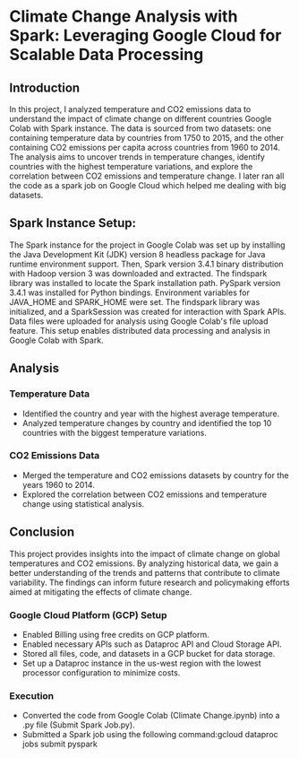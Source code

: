 # Climate Change Analysis with Spark: Leveraging Google Cloud for Scalable Data Processing

## Introduction
In this project, I analyzed temperature and CO2 emissions data to understand the impact of climate change on different countries Google Colab with Spark instance. The data is sourced from two datasets: one containing temperature data by countries from 1750 to 2015, and the other containing CO2 emissions per capita across countries from 1960 to 2014. The analysis aims to uncover trends in temperature changes, identify countries with the highest temperature variations, and explore the correlation between CO2 emissions and temperature change. I later ran all the code as a spark job on Google Cloud which helped me dealing with big datasets. 

## Spark Instance Setup: 
The Spark instance for the project in Google Colab was set up by installing the Java Development Kit (JDK) version 8 headless package for Java runtime environment support. Then, Spark version 3.4.1 binary distribution with Hadoop version 3 was downloaded and extracted. The findspark library was installed to locate the Spark installation path. PySpark version 3.4.1 was installed for Python bindings. Environment variables for JAVA_HOME and SPARK_HOME were set. The findspark library was initialized, and a SparkSession was created for interaction with Spark APIs. Data files were uploaded for analysis using Google Colab's file upload feature. This setup enables distributed data processing and analysis in Google Colab with Spark.

## Analysis 
### Temperature Data
- Identified the country and year with the highest average temperature.
- Analyzed temperature changes by country and identified the top 10 countries with the biggest temperature variations.

### CO2 Emissions Data
- Merged the temperature and CO2 emissions datasets by country for the years 1960 to 2014.
- Explored the correlation between CO2 emissions and temperature change using statistical analysis.

## Conclusion
This project provides insights into the impact of climate change on global temperatures and CO2 emissions. By analyzing historical data, we gain a better understanding of the trends and patterns that contribute to climate variability. The findings can inform future research and policymaking efforts aimed at mitigating the effects of climate change.

### Google Cloud Platform (GCP) Setup
- Enabled Billing using free credits on GCP platform.
- Enabled necessary APIs such as Dataproc API and Cloud Storage API.
- Stored all files, code, and datasets in a GCP bucket for data storage.
- Set up a Dataproc instance in the us-west region with the lowest processor configuration to minimize costs.

### Execution
- Converted the code from Google Colab (Climate Change.ipynb) into a .py file (Submit Spark Job.py).
- Submitted a Spark job using the following command:gcloud dataproc jobs submit pyspark




